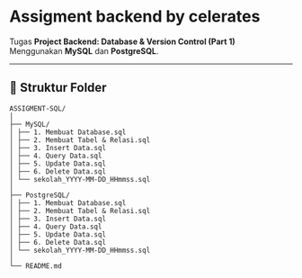 # Assigment backend by celerates

Tugas **Project Backend: Database & Version Control (Part 1)**  
Menggunakan **MySQL** dan **PostgreSQL**.

---

## 📂 Struktur Folder

```code
ASSIGMENT-SQL/
│
├── MySQL/
│ ├── 1. Membuat Database.sql
│ ├── 2. Membuat Tabel & Relasi.sql
│ ├── 3. Insert Data.sql
│ ├── 4. Query Data.sql
│ ├── 5. Update Data.sql
│ ├── 6. Delete Data.sql
│ └── sekolah_YYYY-MM-DD_HHmmss.sql
│
├── PostgreSQL/
│ ├── 1. Membuat Database.sql
│ ├── 2. Membuat Tabel & Relasi.sql
│ ├── 3. Insert Data.sql
│ ├── 4. Query Data.sql
│ ├── 5. Update Data.sql
│ ├── 6. Delete Data.sql
│ └── sekolah_YYYY-MM-DD_HHmmss.sql
│
└── README.md
```
